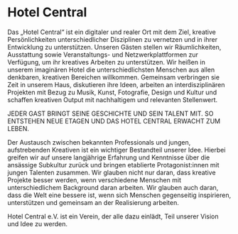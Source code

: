 # Hotel Central

Das „Hotel Central“ ist ein digitaler und realer Ort mit dem Ziel, kreative Persönlichkeiten unterschiedlicher Disziplinen zu vernetzen und in ihrer Entwicklung zu unterstützen. Unseren Gästen stellen wir Räumlichkeiten, Ausstattung sowie Veranstaltungs- und Netzwerkplattformen zur Verfügung, um ihr kreatives Arbeiten zu unterstützen. Wir heißen in unserem imaginären Hotel die unterschiedlichsten Menschen aus allen denkbaren, kreativen Bereichen willkommen. Gemeinsam verbringen sie Zeit in unserem Haus, diskutieren ihre Ideen, arbeiten an interdisziplinären Projekten mit Bezug zu Musik, Kunst, Fotografie, Design und Kultur und schaffen kreativen Output mit nachhaltigem und relevanten Stellenwert.

JEDER GAST BRINGT SEINE GESCHICHTE UND SEIN TALENT MIT.
SO ENTSTEHEN NEUE ETAGEN UND DAS HOTEL CENTRAL ERWACHT ZUM LEBEN.

Der Austausch zwischen bekannten Professionals und jungen, aufstrebenden Kreativen ist ein wichtiger Bestandteil unserer Idee. Hierbei greifen wir auf unsere langjährige Erfahrung und Kenntnisse über die ansässige Subkultur zurück und bringen etablierte Protagonist:innen mit jungen Talenten zusammen. Wir glauben nicht nur daran, dass kreative Projekte besser werden, wenn verschiedene Menschen mit unterschiedlichem Background daran arbeiten. Wir glauben auch daran, dass die Welt eine bessere ist, wenn sich Menschen gegenseitig inspirieren, unterstützen und gemeinsam an der Realisierung arbeiten.

Hotel Central e.V. ist ein Verein, der alle dazu einlädt, Teil unserer Vision und Idee zu werden.

